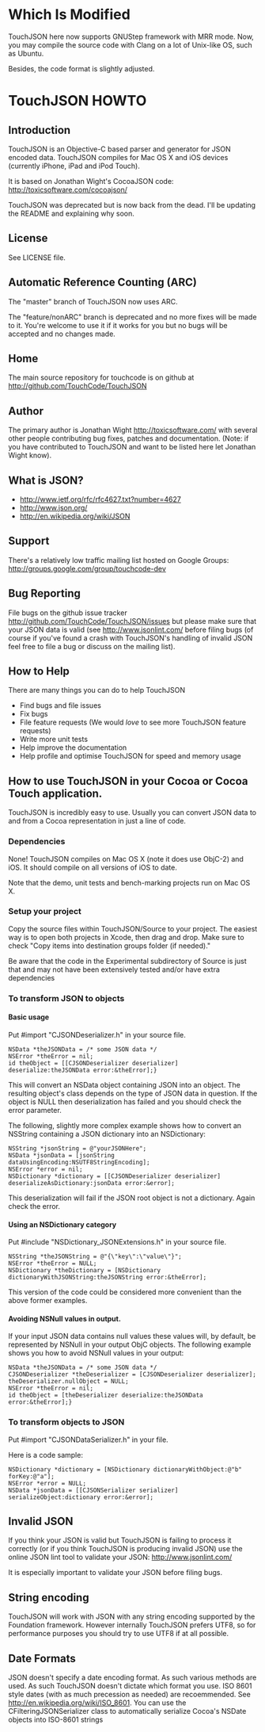 # Which Is Modified

TouchJSON here now supports GNUStep framework with MRR mode. Now, you may compile the source code with Clang on a lot of Unix-like OS, such as Ubuntu.

Besides, the code format is slightly adjusted.

# TouchJSON HOWTO

## Introduction

TouchJSON is an Objective-C based parser and generator for JSON encoded data. TouchJSON compiles for
Mac OS X and iOS devices (currently iPhone, iPad and iPod Touch).

It is based on Jonathan Wight's CocoaJSON code: <http://toxicsoftware.com/cocoajson/>

TouchJSON was deprecated but is now back from the dead. I'll be updating the
README and explaining why soon.


## License

See LICENSE file.

## Automatic Reference Counting (ARC)

The "master" branch of TouchJSON now uses ARC.

The "feature/nonARC" branch is deprecated and no more fixes will be made to it. You're welcome to
use it if it works for you but no bugs will be accepted and no changes made.

## Home

The main source repository for touchcode is on github at <http://github.com/TouchCode/TouchJSON>

## Author

The primary author is Jonathan Wight <http://toxicsoftware.com/> with several other people
contributing bug fixes, patches and documentation. (Note: if you have contributed to TouchJSON and
want to be listed here let Jonathan Wight know).

## What is JSON?

* <http://www.ietf.org/rfc/rfc4627.txt?number=4627>
* <http://www.json.org/>
* <http://en.wikipedia.org/wiki/JSON>

## Support

There's a relatively low traffic mailing list hosted on Google Groups:
<http://groups.google.com/group/touchcode-dev>

## Bug Reporting

File bugs on the github issue tracker <http://github.com/TouchCode/TouchJSON/issues> but please make
sure that your JSON data is valid (see <http://www.jsonlint.com/> before filing bugs (of course if
you've found a crash with TouchJSON's handling of invalid JSON feel free to file a bug or discuss on
the mailing list).

## How to Help

There are many things you can do to help TouchJSON

* Find bugs and file issues
* Fix bugs
* File feature requests (We would _love_ to see more TouchJSON feature requests)
* Write more unit tests
* Help improve the documentation
* Help profile and optimise TouchJSON for speed and memory usage

<!--
## Donations

Click here to lend your support to TouchCode and make a donation:

[![Click here to lend your support to: TouchCode and make a donation at www.pledgie.com !][2]][1]

[1]: http://www.pledgie.com/campaigns/14660
[2]: http://www.pledgie.com/campaigns/14660.png?skin_name=chrome
-->

## How to use TouchJSON in your Cocoa or Cocoa Touch application.

TouchJSON is incredibly easy to use. Usually you can convert JSON data to and from a Cocoa
representation in just a line of code.

### Dependencies

None! TouchJSON compiles on Mac OS X (note it does use ObjC-2) and iOS. It should compile on all
versions of iOS to date.

Note that the demo, unit tests and bench-marking projects run on Mac OS X.

### Setup your project

Copy the source files within TouchJSON/Source to your project.
The easiest way is to open both projects in Xcode, then drag and drop.  Make sure to check "Copy
items into destination groups folder (if needed)."

Be aware that the code in the Experimental subdirectory of Source is just that and may not have been
extensively tested and/or have extra dependencies

### To transform JSON to objects

#### Basic usage

Put #import "CJSONDeserializer.h" in your source file.

	NSData *theJSONData = /* some JSON data */
	NSError *theError = nil;
	id theObject = [[CJSONDeserializer deserializer] deserialize:theJSONData error:&theError];}

This will convert an NSData object containing JSON into an object. The resulting object's class
depends on the type of JSON data in question. If the object is NULL then deserialization has failed
and you should check the error parameter.

The following, slightly more complex example shows how to convert an NSString containing a JSON
dictionary into an NSDictionary:

	NSString *jsonString = @"yourJSONHere";
	NSData *jsonData = [jsonString dataUsingEncoding:NSUTF8StringEncoding];
	NSError *error = nil;
	NSDictionary *dictionary = [[CJSONDeserializer deserializer] deserializeAsDictionary:jsonData error:&error];

This deserialization will fail if the JSON root object is not a dictionary. Again check the error.

#### Using an NSDictionary category

Put #include "NSDictionary_JSONExtensions.h" in your source file.

	NSString *theJSONString = @"{\"key\":\"value\"}";
	NSError *theError = NULL;
	NSDictionary *theDictionary = [NSDictionary dictionaryWithJSONString:theJSONString error:&theError];

This version of the code could be considered more convenient than the above former examples.

#### Avoiding NSNull values in output.

If your input JSON data contains null values these values will, by default, be represented by NSNull
in your output ObjC objects. The following example shows you how to avoid NSNull values in your
output:

	NSData *theJSONData = /* some JSON data */
	CJSONDeserializer *theDeserializer = [CJSONDeserializer deserializer];
	theDeserializer.nullObject = NULL;
	NSError *theError = nil;
	id theObject = [theDeserializer deserialize:theJSONData error:&theError];}

### To transform objects to JSON

Put #import "CJSONDataSerializer.h" in your file.

Here is a code sample:

	NSDictionary *dictionary = [NSDictionary dictionaryWithObject:@"b" forKey:@"a"];
	NSError *error = NULL;
	NSData *jsonData = [[CJSONSerializer serializer] serializeObject:dictionary error:&error];

## Invalid JSON

If you think your JSON is valid but TouchJSON is failing to process it correctly (or if you think
TouchJSON is producing invalid JSON) use the online JSON lint tool to validate your JSON:
<http://www.jsonlint.com/>

It is especially important to validate your JSON before filing bugs.

## String encoding

TouchJSON will work with JSON with any string encoding supported by the Foundation framework.
However internally TouchJSON prefers UTF8, so for performance purposes you should try to use UTF8 if
at all possible.

## Date Formats

JSON doesn't specify a date encoding format. As such various methods are used. As such TouchJSON
doesn't dictate which format you use. ISO 8601 style dates (with as much precession as needed) are
recoemmended. See <http://en.wikipedia.org/wiki/ISO_8601>. You can use the CFilteringJSONSerializer
class to automatically serialize Cocoa's NSDate objects into ISO-8601 strings
